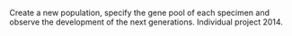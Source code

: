 Create a new population, specify the gene pool of each specimen and observe the development of the next generations.
Individual project 2014.